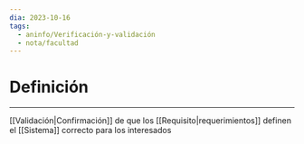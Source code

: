 ```yaml
---
dia: 2023-10-16
tags:
  - aninfo/Verificación-y-validación
  - nota/facultad
---
```

# Definición
---
[[Validación|Confirmación]] de que los [[Requisito|requerimientos]] definen el [[Sistema]] correcto para los interesados